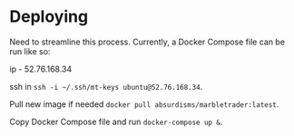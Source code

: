 # Deploying

Need to streamline this process. Currently, a Docker Compose file can be run like so:

ip - 52.76.168.34

ssh in `ssh -i ~/.ssh/mt-keys ubuntu@52.76.168.34`.

Pull new image if needed `docker pull absurdisms/marbletrader:latest`.

Copy Docker Compose file and run `docker-compose up &`.
